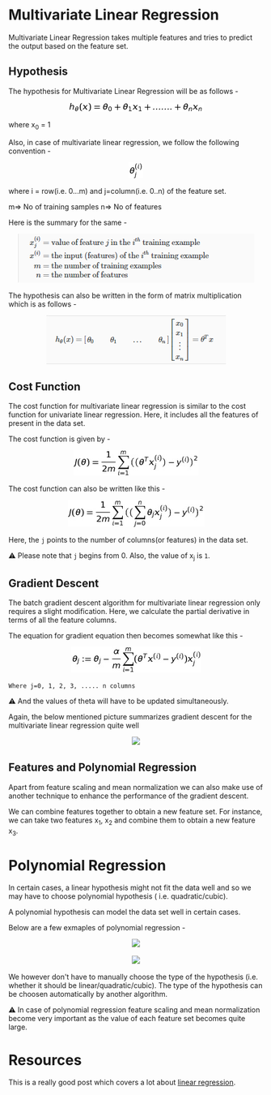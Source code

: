 # Multivariate Linear Regression

Multivariate Linear Regression takes multiple features and tries to predict the output based on the feature set.

## Hypothesis

The hypothesis for Multivariate Linear Regression will be as follows -  

<p align="center"><img src ="images/hypothesis.jpg"/></p>

where x<sub>0</sub> = 1

Also, in case of multivariate linear regression, we follow the following convention - 

<p align="center"><img src ="images/convention.jpg"/></p>

where i = row(i.e. 0...m) and j=column(i.e. 0..n) of the feature set.

m=> No of training samples
n=> No of features

Here is the summary for the same - 

<p align="center"><img src ="images/convention-2.png"/></p>

The hypothesis can also be written in the form of matrix multiplication which is as follows - 

<p align="center"><img src ="images/hypothesis-matrix.png"/></p>

## Cost Function

The cost function for multivariate linear regression is similar to the cost function for univariate linear regression. Here, it includes all the features of present in the data set. 

The cost function is given by - 

<p align="center"><img src ="images/cost-function-2.jpg"/></p>

The cost function can also be written like this - 

<p align="center"><img src ="images/cost-function-1.jpg"/></p>

Here, the ```j``` points to the number of columns(or features) in the data set. 

:warning: Please note that ```j``` begins from 0. Also, the value of x<sub>j</sub> is ```1```.   

## Gradient Descent 

The batch gradient descent algorithm for multivariate linear regression only requires a slight modification. Here, we calculate the partial derivative in terms of all the feature columns. 

The equation for gradient equation then becomes somewhat like this - 

<p align="center"><img src ="images/gradient-descent.jpg"/></p>

```Where j=0, 1, 2, 3, ..... n columns```

:warning: And the values of theta will have to be updated simultaneously. 

Again, the below mentioned picture summarizes gradient descent for the multivariate linear regression quite well

<p align="center"><img src ="images/gradient-descent-algorithm.png"/></p>

## Features and Polynomial Regression

Apart from feature scaling and mean normalization we can also make use of another technique to enhance the performance of the gradient descent. 

We can combine features together to obtain a new feature set. For instance, we can take two features x<sub>1</sub>, x<sub>2</sub> and combine them to obtain a new feature x<sub>3</sub>. 

# Polynomial Regression

In certain cases, a linear hypothesis might not fit the data well and so we may have to choose polynomial hypothesis ( i.e. quadratic/cubic). 

A polynomial hypothesis can model the data set well in certain cases. 

Below are a few exmaples of polynomial regression -

<p align="center"><img src ="images/poly-reg-1.jpg"/></p>

<p align="center"><img src ="images/poly-reg-2.jpg"/></p>


We however don't have to manually choose the type of the hypothesis (i.e. whether it should be linear/quadratic/cubic). The type of the hypothesis can be choosen automatically by another algorithm.

:warning: In case of polynomial regression feature scaling and mean normalization become very important as the value of each feature set becomes quite large.

# Resources

This is a really good post which covers a lot about [linear regression](https://machinelearningmedium.com/2017/08/23/multivariate-linear-regression/).